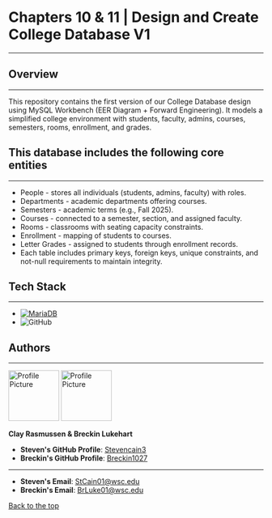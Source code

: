# Chapters 10 & 11 | Design and Create College Database V1
___

## Overview
___
This repository contains the first version of our College Database design using MySQL Workbench (EER Diagram + Forward Engineering).
    It models a simplified college environment with students, faculty, admins, courses, semesters, rooms, enrollment, and grades.
    
## This database includes the following core entities
___
* People - stores all individuals (students, admins, faculty) with roles.
* Departments - academic departments offering courses.
* Semesters - academic terms (e.g., Fall 2025).
* Courses - connected to a semester, section, and assigned faculty.
* Rooms - classrooms with seating capacity constraints.
* Enrollment - mapping of students to courses.
* Letter Grades - assigned to students through enrollment records.
* Each table includes primary keys, foreign keys, unique constraints, and not-null requirements to maintain integrity.

## Tech Stack
___
* [![MariaDB](https://img.shields.io/badge/MariaDB-003545?logo=mariadb&logoColor=white)](#)
* ![GitHub](https://img.shields.io/badge/GitHub-000000.svg?style=for-the-badge&logo=GitHub)

## Authors
___
<img src="https://github.com/Stevencain3.png" alt="Profile Picture" width="100" />
<img src="https://github.com/Breckin1027.png" alt="Profile Picture" width="100" />

**Clay Rasmussen & Breckin Lukehart**
* **Steven's GitHub Profile**: [Stevencain3](https://github.com/Stevencain3)
* **Breckin's GitHub Profile**: [Breckin1027](https://github.com/Breckin1027)
___
* **Steven's Email**: [StCain01@wsc.edu](mailto:stcain01@wsc.edu)
* **Breckin's Email**: [BrLuke01@wsc.edu](mailto:brluke01@wsc.edu)

[Back to the top](#overview)
